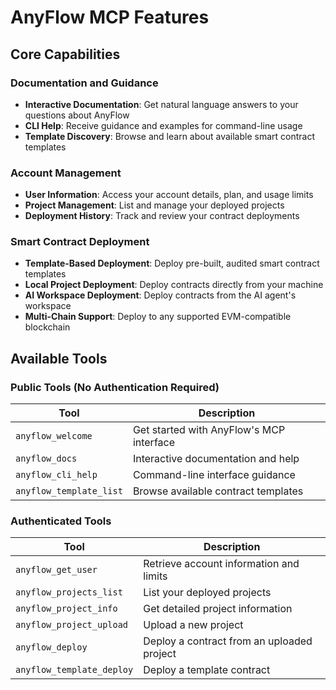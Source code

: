 ---
---

# AnyFlow MCP Features

## Core Capabilities

### Documentation and Guidance
- **Interactive Documentation**: Get natural language answers to your questions about AnyFlow
- **CLI Help**: Receive guidance and examples for command-line usage
- **Template Discovery**: Browse and learn about available smart contract templates

### Account Management
- **User Information**: Access your account details, plan, and usage limits
- **Project Management**: List and manage your deployed projects
- **Deployment History**: Track and review your contract deployments

### Smart Contract Deployment
- **Template-Based Deployment**: Deploy pre-built, audited smart contract templates
- **Local Project Deployment**: Deploy contracts directly from your machine
- **AI Workspace Deployment**: Deploy contracts from the AI agent's workspace
- **Multi-Chain Support**: Deploy to any supported EVM-compatible blockchain

## Available Tools

### Public Tools (No Authentication Required)

| Tool | Description |
|------|-------------|
| `anyflow_welcome` | Get started with AnyFlow's MCP interface |
| `anyflow_docs` | Interactive documentation and help |
| `anyflow_cli_help` | Command-line interface guidance |
| `anyflow_template_list` | Browse available contract templates |

### Authenticated Tools

| Tool | Description |
|------|-------------|
| `anyflow_get_user` | Retrieve account information and limits |
| `anyflow_projects_list` | List your deployed projects |
| `anyflow_project_info` | Get detailed project information |
| `anyflow_project_upload` | Upload a new project |
| `anyflow_deploy` | Deploy a contract from an uploaded project |
| `anyflow_template_deploy` | Deploy a template contract |
